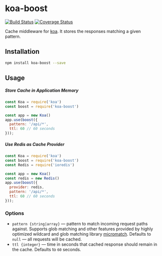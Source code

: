 # koa-boost
[![Build Status](https://travis-ci.org/fortis/koa-boost.svg?branch=master)](https://travis-ci.org/fortis/koa-boost)
[![Coverage Status](https://coveralls.io/repos/github/fortis/koa-boost/badge.svg)](https://coveralls.io/github/fortis/koa-boost)

Cache middleware for [koa](https://github.com/koajs/koa). It stores the responses matching a given pattern.

## Installation

```sh
npm install koa-boost --save
```

## Usage

##### Store Cache in Application Memory
```js
const Koa = require('koa')
const boost = require('koa-boost')

const app = new Koa()
app.use(boost({
  pattern: '/api/*',
  ttl: 60 // 60 seconds
}));
```

##### Use Redis as Cache Provider
```js
const Koa = require('koa')
const boost = require('koa-boost')
const Redis = require('ioredis')

const app = new Koa()
const redis = new Redis()
app.use(boost({
  provider: redis,
  pattern: '/api/*',
  ttl: 60 // 60 seconds
}));
```

### Options

* `pattern {string|array}` &mdash;  pattern to match incoming request paths against. Supports glob matching and other
features provided by highly optimized wildcard and glob matching library [micromatch](https://github.com/micromatch/micromatch). Defaults to `null` &mdash; all requests will be cached.
* `ttl {integer}` &mdash; time in seconds that cached response should remain in the cache. Defaults to `60` seconds.
